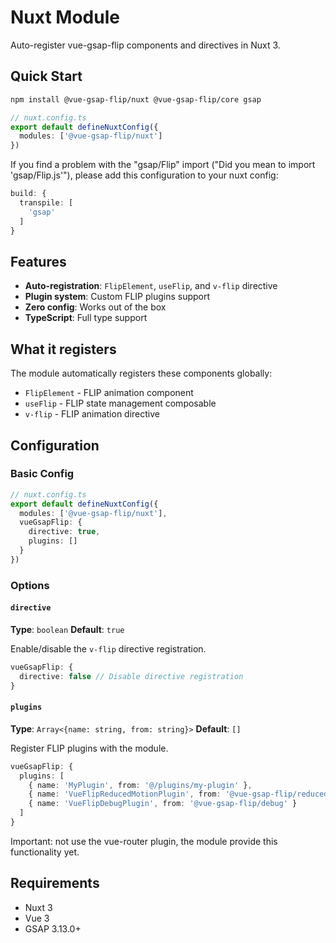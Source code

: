 # Nuxt Module

Auto-register vue-gsap-flip components and directives in Nuxt 3.

## Quick Start

```bash
npm install @vue-gsap-flip/nuxt @vue-gsap-flip/core gsap
```

```ts
// nuxt.config.ts
export default defineNuxtConfig({
  modules: ['@vue-gsap-flip/nuxt']
})
```

If you find a problem with the "gsap/Flip" import ("Did you mean to import 'gsap/Flip.js'"), please add this configuration to your nuxt config:

```ts
build: {
  transpile: [
    'gsap'
  ]
}
```
## Features

- **Auto-registration**: `FlipElement`, `useFlip`, and `v-flip` directive
- **Plugin system**: Custom FLIP plugins support
- **Zero config**: Works out of the box
- **TypeScript**: Full type support

## What it registers

The module automatically registers these components globally:

- `FlipElement` - FLIP animation component
- `useFlip` - FLIP state management composable
- `v-flip` - FLIP animation directive

## Configuration

### Basic Config

```ts
// nuxt.config.ts
export default defineNuxtConfig({
  modules: ['@vue-gsap-flip/nuxt'],
  vueGsapFlip: {
    directive: true,
    plugins: []
  }
})
```

### Options

#### `directive`

**Type**: `boolean`
**Default**: `true`

Enable/disable the `v-flip` directive registration.

```ts
vueGsapFlip: {
  directive: false // Disable directive registration
}
```

#### `plugins`

**Type**: `Array<{name: string, from: string}>`
**Default**: `[]`

Register FLIP plugins with the module.

```ts
vueGsapFlip: {
  plugins: [
    { name: 'MyPlugin', from: '@/plugins/my-plugin' },
    { name: 'VueFlipReducedMotionPlugin', from: '@vue-gsap-flip/reduced-motion' },
    { name: 'VueFlipDebugPlugin', from: '@vue-gsap-flip/debug' }
  ]
}
```
Important: not use the vue-router plugin, the module provide this functionality yet.

## Requirements

- Nuxt 3
- Vue 3
- GSAP 3.13.0+
